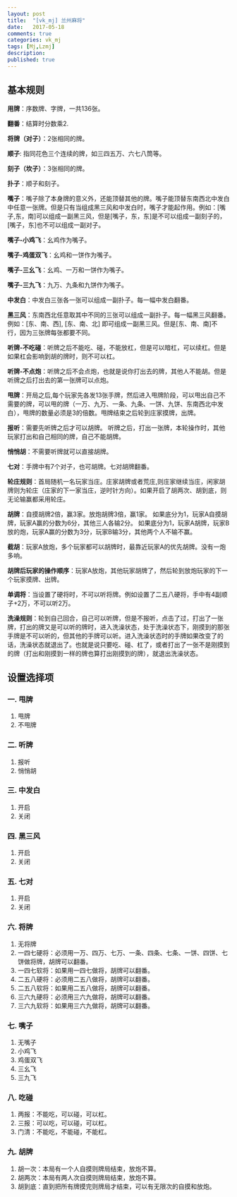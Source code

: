 ```yaml
---
layout: post
title:  "[vk_mj] 兰州麻将"
date:   2017-05-18
comments: true
categories: vk_mj
tags: [Mj,Lzmj]
description:
published: true
---
```



## 基本规则

**用牌**：序数牌、字牌，一共136张。

**翻番**：结算时分数乘2.

**将牌（对子）**：2张相同的牌。

**顺子**: 指同花色三个连续的牌，如三四五万、六七八筒等。

**刻子（坎子）**：3张相同的牌。

**扑子**：顺子和刻子。

**嘴子**：嘴子除了本身牌的意义外，还能顶替其他的牌。嘴子能顶替东南西北中发白中任意一张牌。但是只有当组成黑三风和中发白时，嘴子才能起作用。例如：[嘴子,东，南]可以组成一副黑三风，但是[嘴子，东，东]是不可以组成一副刻子的，[嘴子，东]也不可以组成一副对子。

**嘴子-小鸡飞**：幺鸡作为嘴子。

**嘴子-鸡蛋双飞**：幺鸡和一饼作为嘴子。

**嘴子-三幺飞**：幺鸡、一万和一饼作为嘴子。

**嘴子-三九飞**：九万、九条和九饼作为嘴子。

**中发白**：中发白三张各一张可以组成一副扑子。每一幅中发白翻番。

**黑三风**：东南西北任意取其中不同的三张可以组成一副扑子。每一幅黑三风翻番。
例如：[东、南、西], [东、南、北] 即可组成一副黑三风。但是[东、南、南]不行，因为三张牌每张都要不同。


**听牌-不吃碰**：听牌之后不能吃、碰，不能放杠，但是可以暗杠，可以续杠。但是如果杠会影响到胡的牌时，则不可以杠。

**听牌-不点炮**：听牌之后不会点炮，也就是说你打出去的牌，其他人不能胡。但是听牌之后打出去的第一张牌可以点炮。


**甩牌**：开局之后,每个玩家先各发13张手牌，然后进入甩牌阶段，可以甩出自己不需要的牌，可以甩的牌（一万、九万、一条、九条、一饼、九饼、东南西北中发白），甩牌的数量必须是3的倍数。甩牌结束之后轮到庄家摸牌，出牌。

**报听**：需要先听牌之后才可以胡牌。
听牌之后，打出一张牌，本轮操作时，其他玩家打出和自己相同的牌，自己不能胡牌。

**悄悄胡**：不需要听牌就可以直接胡牌。

**七对**：手牌中有7个对子，也可胡牌。七对胡牌翻番。


**轮庄规则**：首局随机一名玩家当庄。庄家胡牌或者荒庄,则庄家继续当庄，闲家胡牌则为轮庄（庄家的下一家当庄，逆时针方向）。如果开启了胡两次、胡到底，则无论输赢都采用轮庄。


**胡牌**：自摸胡牌2倍，赢3家。放炮胡牌3倍，赢1家。
如果底分为1，玩家A自摸胡牌，玩家A赢的分数为6分，其他三人各输2分。
如果底分为1，玩家A胡牌，玩家B放的炮，玩家A赢的分数为3分，玩家B输3分，其他两个人不输不赢。


**截胡**：玩家A放炮，多个玩家都可以胡牌时，最靠近玩家A的优先胡牌。没有一炮多响。

**胡牌后玩家的操作顺序**：玩家A放炮，其他玩家胡牌了，然后轮到放炮玩家的下一个玩家摸牌、出牌。


**单调将**：当设置了硬将时，不可以听将牌。例如设置了二五八硬将，手中有4副顺子+2万，不可以听2万。


**洗澡规则**：轮到自己回合，自己可以听牌，但是不报听，点击了过，打出了一张牌，打出的牌又是可以听的牌时，进入洗澡状态，处于洗澡状态下，刚摸到的那张手牌是不可以听的，但其他的手牌可以听。进入洗澡状态时的手牌如果改变了的话，洗澡状态就退出了。也就是说只要吃、碰、杠了，或者打出了一张不是刚摸到的牌（打出和刚摸到一样的牌也算打出刚摸到的牌），就退出洗澡状态。



## 设置选择项

### 一. 甩牌

1. 甩牌
2. 不甩牌

### 二. 听牌

1. 报听
2. 悄悄胡

### 三. 中发白

1. 开启
2. 关闭

### 四. 黑三风

1. 开启
2. 关闭

### 五. 七对

1. 开启
2. 关闭

### 六. 将牌

1. 无将牌
2. 一四七硬将：必须用一万、四万、七万、一条、四条、七条、一饼、四饼、七饼做将牌，胡牌可以翻番。
3. 一四七软将：如果用一四七做将，胡牌可以翻番。
4. 二五八硬将：必须用二五八做将，胡牌可以翻番。
5. 二五八软将：如果用二五八做将，胡牌可以翻番。
6. 三六九硬将：必须用三六九做将，胡牌可以翻番。
7. 三六九软将：如果用三六九做将，胡牌可以翻番。

### 七. 嘴子

1. 无嘴子
2. 小鸡飞
3. 鸡蛋双飞
4. 三幺飞
5. 三九飞

### 八. 吃碰

1. 两报：不能吃，可以碰，可以杠。
2. 三报：可以吃，可以碰，可以杠。
3. 门清：不能吃，不能碰，不能杠。

### 九. 胡牌

1. 胡一次：本局有一个人自摸则牌局结束，放炮不算。
2. 胡两次：本局有两人次自摸则牌局结束，放炮不算。
3. 胡到底：直到把所有牌摸完则牌局才结束，可以有无限次的自摸和放炮。









